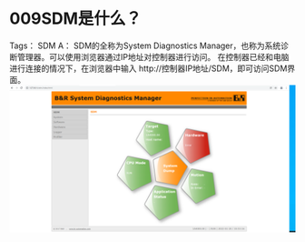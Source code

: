 # 009SDM是什么？
Tags： SDM
A：
SDM的全称为System Diagnostics Manager，也称为系统诊断管理器。可以使用浏览器通过IP地址对控制器进行访问。
在控制器已经和电脑进行连接的情况下，在浏览器中输入
http://控制器IP地址/SDM，即可访问SDM界面。
![Img](./FILES/009SDM是什么？.md/img-20220530004036.png)
